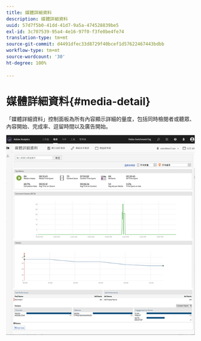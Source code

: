 ```yaml
---
title: 媒體詳細資料
description: 媒體詳細資料
uuid: 57d7f5b0-41dd-41d7-9a5a-474528839be5
exl-id: 3c707539-95a4-4e16-97f0-f3fe0be4fe74
translation-type: tm+mt
source-git-commit: d4491dfec33d8729f40bcef1d57622467443bdbb
workflow-type: tm+mt
source-wordcount: '30'
ht-degree: 100%

---
```


# 媒體詳細資料{#media-detail}

「媒體詳細資料」控制面板為所有內容顯示詳細的量度，包括同時檢閱者或聽眾、內容開始、完成率、逗留時間以及廣告開始。

![](assets/media_detail.png)
